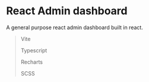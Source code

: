 # React Admin dashboard

A general purpose react admin dashboard built in react.

 > Vite
> 
 > Typescript
> 
 > Recharts
> 
 > SCSS
